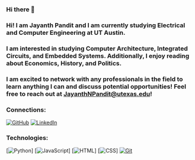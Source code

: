 ### Hi there 👋

### Hi! I am Jayanth Pandit and I am currently studying Electrical and Computer Engineering at UT Austin. 

### I am interested in studying Computer Architecture, Integrated Circuits, and Embedded Systems. Additionally, I enjoy reading about Economics, History, and Politics.

### I am excited to network with any professionals in the field to learn anything I can and discuss potential opportunities! Feel free to reach out at JayanthNPandit@utexas.edu!

### Connections:
[![GitHub](https://img.shields.io/badge/GitHub-000000?style=for-the-badge&logo=GitHub&logoColor=white)](https://github.com/JayanthNPandit)
[![LinkedIn](https://img.shields.io/badge/LinkedIn-000000?style=for-the-badge&logo=LinkedIn&logoColor=blue)](https://www.linkedin.com/in/jayanth-pandit/)

### Technologies:
[![Python](https://img.shields.io/badge/Python-3776AB?style=for-the-badge&logo=python&logoColor=white)]
[![JavaScript](https://img.shields.io/badge/JavaScript-F7DF1E?style=for-the-badge&logo=javascript&logoColor=black)]
[![HTML](https://img.shields.io/badge/HTML-239120?style=for-the-badge&logo=html5&logoColor=white)]
[![CSS](https://img.shields.io/badge/CSS-1572B6?style=for-the-badge&logo=css3&logoColor=white)]
[![Git](https://img.shields.io/badge/Git-F05032?style=for-the-badge&logo=git&logoColor=white)](https://git-scm.com/)


<!--

**JayanthNPandit/JayanthNPandit** is a ✨ _special_ ✨ repository because its `README.md` (this file) appears on your GitHub profile.

Here are some ideas to get you started:

- 🔭 I’m currently working on ...
- 🌱 I’m currently learning ...
- 👯 I’m looking to collaborate on ...
- 🤔 I’m looking for help with ...
- 💬 Ask me about ...
- 📫 How to reach me: ...
- 😄 Pronouns: ...
- ⚡ Fun fact: ...
-->
